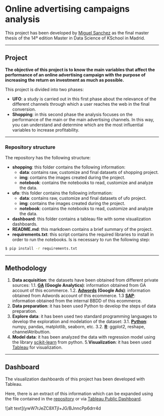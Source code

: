 # Online advertising campaigns analysis
This project has been developed by [Miguel Sanchez](https://www.linkedin.com/in/miguel-sanchez-botella-47b17b78/) as the final master thesis of the 14º edition Master in Data Science of KSchool in Madrid.


----------------------------------------------------------------------------------------------------------------------
## Project

**The objective of this project is to know the main variables that affect the performance of an online advertising campaign with the purpose of increasing the return on investment as much as possible.**

This project is divided into two phases:
- **UFO**: a study is carried out in this first phase about the relevance of the different channels through which a user reaches the web in the final conversion.
- **Shopping**: in this second phase the analysis focuses on the performance of the main or the main advertising channels. In this way, you can understand and determine which are the most influential variables to increase profitability.



----------------------------------------------------------------------------------------------------------------------
### Repository structure
The repository has the following structure:
- **shopping**: this folder contains the following information:
    - **data**: contains raw, customize and final datasets of shopping project.
    - **img**: contains the images created during the project.
    - **notebook**: contains the notebooks to read, customize and analyze the data.
- **ufo**: this folder contains the following information:
    - **data**: contains raw, customize and final datasets of ufo project.
    - **img**: contains the images created during the project.
    - **notebook**: contains the notebooks to read, customize and analyze the data.
- **dashboard**: this folder contains a tableau file with some visualization dashboards. 
- **README.md**: this markdown contains a brief summary of the project.
- **requirements.txt**: this script contains the required libraries to install in order to run the notebooks. Is is necessary to run the following step:
```sh
$ pip install -r requirements.txt
```


----------------------------------------------------------------------------------------------------------------------
## Methodology

1. **Data acquisition**: the datasets have been obtained from different private sources:
    1.1. **[GA](https://analytics.google.com/analytics/web/#/) (Google Analytics)**: information obtained from GA account of this ecommerce.
    1.2. **[Adwords](https://ads.google.com) (Google Ads)**: information obtained from Adwords account of this ecommerce.
    1.3 **[SAP](https://www.sap.com/)**: information obtained from the internal BBDD of this ecommerce.
2. **Data preparation**: it has been used Python to develop the steps of data preparation.
3. **Explore data**: it has been used two standard programming languages to develop the exploration and modelation of the dataset:
    3.1. **[Python](https://www.python.org/)**: numpy, pandas, matplotlib, seaborn, etc.
    3.2. **[R](https://www.r-project.org/)**: ggplot2, reshape, channelAtributtion.
4. **Model data**: it has been analyzed the data with regression model using the library [scikit-learn](https://scikit-learn.org/stable/) from python.
5.**Visualization**: it has been used [Tableau](https://www.tableau.com/) for visualization.

  
  
----------------------------------------------------------------------------------------------------------------------
## Dashboard
The visualization dashboards of this project has been developed with Tableau.

Here, there is an extract of this information which can be expanded using the file contained in the [repository](https://github.com/trimiguel/tfm/dashboard) or via [Tableau Public Dashboard]().


![alt text](ywW7rJeZC8XTjl+JG/BJnncPp6drr4d




